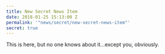 ```yaml
---
title: New Secret News Item
date: 2018-01-25 15:13:00 Z
permalink: '"news/secret/new-secret-news-item"'
secret: true
---
```


This is here, but no one knows about it...except you, obviously.